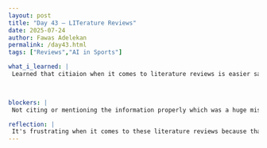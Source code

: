 ```yaml
---
layout: post
title: "Day 43 – LITerature Reviews"
date: 2025-07-24
author: Fawas Adelekan
permalink: /day43.html
tags: ["Reviews","AI in Sports"]

what_i_learned: |
 Learned that citiaion when it comes to literature reviews is easier said than done. The first version of our TTS model was at 0.4 accuracy when it comes to getting the voice down properly for the project. Looking at not only how AI Impacts Sports but the TTS models that we're also doing which provided a clearer example of what we're working on. Now it's mainly transferring it to overleaf and being able to properly cite the information that I'm utilizing from these other articles. Cleaning up those tweaks when it comes to our research paper. 

 

blockers: |
 Not citing or mentioning the information properly which was a huge mistake on my end. Branching out new articles outside of the ones that I wanted to do.

reflection: |
 It's frustrating when it comes to these literature reviews because that's not my strongest suit. Not getting discouraged when it comes to this aspect and making sure our TTS model works properly because of the fact that it's so short in time. I wished we branched out on problems individually a bit earlier but considering we're a team the working together does help out a lot. I hope that we can add the few things that we have left to add which would be a big relief to some of the stress I've been facing so far. 
---
```

